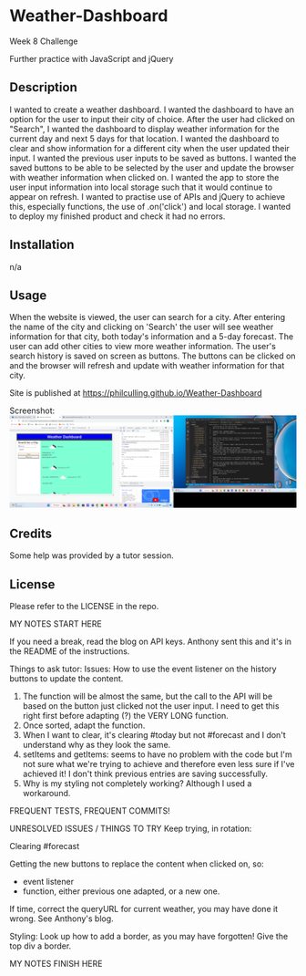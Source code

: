 # Weather-Dashboard
Week 8 Challenge

Further practice with JavaScript and jQuery
## Description
I wanted to create a weather dashboard.
I wanted the dashboard to have an option for the user to input their city of choice.
After the user had clicked on "Search", I wanted the dashboard to display weather information for the current day and next 5 days for that location.
I wanted the dashboard to clear and show information for a different city when the user updated their input.
I wanted the previous user inputs to be saved as buttons.
I wanted the saved buttons to be able to be selected by the user and update the browser with weather information when clicked on.
I wanted the app to store the user input information into local storage such that it would continue to appear on refresh.
I wanted to practise use of APIs and jQuery to achieve this, especially functions, the use of .on('click') and local storage.
I wanted to deploy my finished product and check it had no errors.

## Installation
n/a

## Usage
When the website is viewed, the user can search for a city. After entering the name of the city and clicking on 'Search' the user will see weather information for that city, both today's information and a 5-day forecast. The user can add other cities to view more weather information. The user's search history is saved on screen as buttons. The buttons can be clicked on and the browser will refresh and update with weather information for that city.

Site is published at https://philculling.github.io/Weather-Dashboard 

Screenshot:
![Screenshot](./assets/Weatherdashboard.png "Screenshot of Weather-Dashboard in progress")

## Credits
Some help was provided by a tutor session.

## License
Please refer to the LICENSE in the repo.

MY NOTES START HERE

If you need a break, read the blog on API keys. Anthony sent this and it's in the README of the instructions.

Things to ask tutor:
Issues:
How to use the event listener on the history buttons to update the content.
1. The function will be almost the same, but the call to the API will be based on the button just clicked not the user input. I need to get this right first before adapting (?) the VERY LONG function.
2. Once sorted, adapt the function.
3. When I want to clear, it's clearing #today but not #forecast and I don't understand why as they look the same.
4. setItems and getItems: seems to have no problem with the code but I'm not sure what we're trying to achieve and therefore even less sure if I've achieved it! I don't think previous entries are saving successfully.
5. Why is my styling not completely working? Although I used a workaround.

FREQUENT TESTS, FREQUENT COMMITS!

UNRESOLVED ISSUES / THINGS TO TRY
Keep trying, in rotation:

Clearing #forecast

Getting the new buttons to replace the content when clicked on, so:
- event listener
- function, either previous one adapted, or a new one.

If time, correct the queryURL for current weather, you may have done it wrong. See Anthony's blog.

Styling:
Look up how to add a border, as you may have forgotten!
Give the top div a border.

MY NOTES FINISH HERE